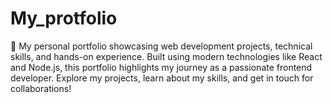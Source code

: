 # My_protfolio
🚀 My personal portfolio showcasing web development projects, technical skills, and hands-on experience. Built using modern technologies like React and Node.js, this portfolio highlights my journey as a passionate frontend developer. Explore my projects, learn about my skills, and get in touch for collaborations!

